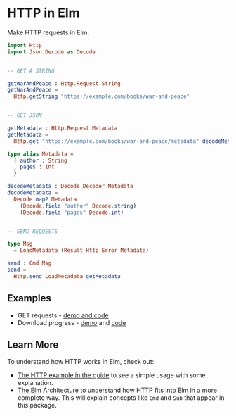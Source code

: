 # HTTP in Elm

Make HTTP requests in Elm.

```elm
import Http
import Json.Decode as Decode


-- GET A STRING

getWarAndPeace : Http.Request String
getWarAndPeace =
  Http.getString "https://example.com/books/war-and-peace"


-- GET JSON

getMetadata : Http.Request Metadata
getMetadata =
  Http.get "https://example.com/books/war-and-peace/metadata" decodeMetadata

type alias Metadata =
  { author : String
  , pages : Int
  }

decodeMetadata : Decode.Decoder Metadata
decodeMetadata =
  Decode.map2 Metadata
    (Decode.field "author" Decode.string)
    (Decode.field "pages" Decode.int)


-- SEND REQUESTS

type Msg
  = LoadMetadata (Result Http.Error Metadata)

send : Cmd Msg
send =
  Http.send LoadMetadata getMetadata
```


## Examples

  - GET requests - [demo and code](http://elm-lang.org/examples/http)
  - Download progress - [demo](https://hirafuji.com.br/elm/http-progress-example/) and [code](https://gist.github.com/pablohirafuji/fa373d07c42016756d5bca28962008c4)


## Learn More

To understand how HTTP works in Elm, check out:

  - [The HTTP example in the guide](https://guide.elm-lang.org/effects/http.html) to see a simple usage with some explanation.
  - [The Elm Architecture](https://guide.elm-lang.org/architecture/) to understand how HTTP fits into Elm in a more complete way. This will explain concepts like `Cmd` and `Sub` that appear in this package.
